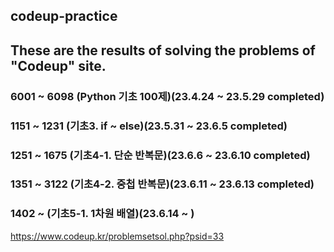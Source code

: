 ## codeup-practice
## These are the results of solving the problems of "Codeup" site.
### 6001 ~ 6098 (Python 기초 100제)(23.4.24 ~ 23.5.29 completed)
### 1151 ~ 1231 (기초3. if ~ else)(23.5.31 ~ 23.6.5 completed)
### 1251 ~ 1675 (기초4-1. 단순 반복문)(23.6.6 ~ 23.6.10 completed)
### 1351 ~ 3122  (기초4-2. 중첩 반복문)(23.6.11 ~ 23.6.13 completed)
### 1402 ~  (기초5-1. 1차원 배열)(23.6.14 ~ )
https://www.codeup.kr/problemsetsol.php?psid=33
